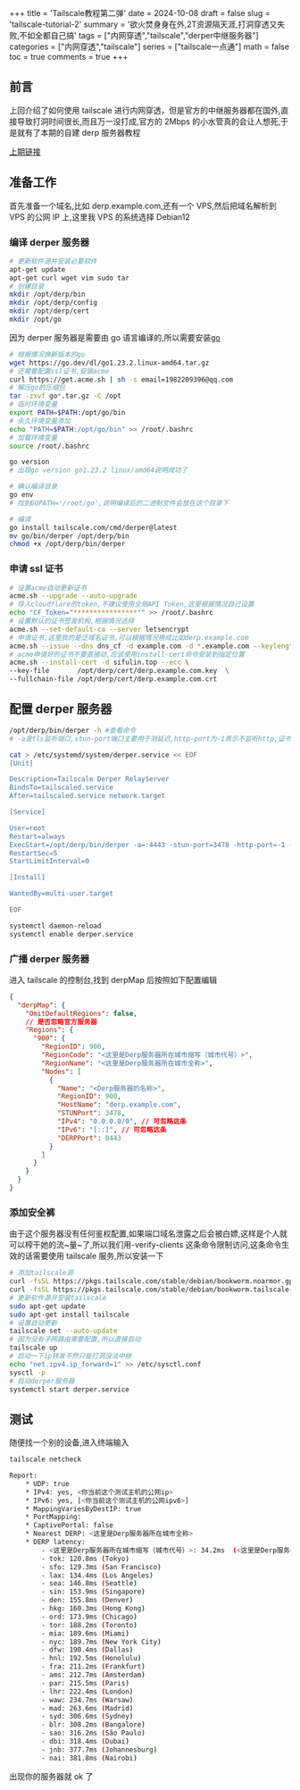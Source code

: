 +++
title = 'Tailscale教程第二弹'
date = 2024-10-08
draft = false
slug = 'tailscale-tutorial-2'
summary = '欲火焚身身在外,2T资源隔天涯,打洞穿透又失败,不如全都自己搞'
tags = ["内网穿透","tailscale","derper中继服务器"]
categories = ["内网穿透","tailscale"]
series = ["tailscale一点通"]
math = false
toc = true
comments = true
+++

## 前言

上回介绍了如何使用 tailscale 进行内网穿透，但是官方的中继服务器都在国外,直接导致打洞时间很长,而且万一没打成,官方的 2Mbps 的小水管真的会让人想死,于是就有了本期的自建 derp 服务器教程

[上期链接](https://vercel-blog.sifulin.top/zh-cn/2024/10/07/tailscale-tutorial-1/)

## 准备工作

首先准备一个域名,比如 derp.example.com,还有一个 VPS,然后把域名解析到 VPS 的公网 IP 上,这里我 VPS 的系统选择 Debian12

### 编译 derper 服务器

```bash
# 更新软件源并安装必要软件
apt-get update
apt-get curl wget vim sudo tar
# 创建目录
mkdir /opt/derp/bin
mkdir /opt/derp/config
mkdir /opt/derp/cert
mkdir /opt/go
```

因为 derper 服务器是需要由 go 语言编译的,所以需要安装[go](https://go.dev/dl/)

```bash
# 根据情况换新版本的go
wget https://go.dev/dl/go1.23.2.linux-amd64.tar.gz
# 还需要配置ssl证书,安装acme
curl https://get.acme.sh | sh -s email=1982209396@qq.com
# 解压go的压缩包
tar -zxvf go*.tar.gz -C /opt
# 临时环境变量
export PATH=$PATH:/opt/go/bin
# 永久环境变量添加
echo "PATH=$PATH:/opt/go/bin" >> /root/.bashrc
# 加载环境变量
source /root/.bashrc

go version
# 出现go version go1.23.2 linux/amd64说明成功了

# 确认编译目录
go env
# 找到GOPATH='/root/go',说明编译后的二进制文件会放在这个目录下

# 编译
go install tailscale.com/cmd/derper@latest
mv go/bin/derper /opt/derp/bin
chmod +x /opt/derp/bin/derper
```

### 申请 ssl 证书

```bash
# 设置acme自动更新证书
acme.sh --upgrade --auto-upgrade
# 导入cloudflare的token,不建议使用全局API Token,这里根据情况自己设置
echo "CF_Token="****************"" >> /root/.bashrc
# 设置默认的证书签发机构,根据情况选择
acme.sh --set-default-ca --server letsencrypt
# 申请证书,这里我的是泛域名证书,可以根据情况换成比如derp.example.com
acme.sh --issue --dns dns_cf -d example.com -d *.example.com --keylength ec-256
# acme申请好的证书不要直接动,应该使用install-cert命令安装到指定位置
acme.sh --install-cert -d sifulin.top --ecc \
--key-file       /opt/derp/cert/derp.example.com.key  \
--fullchain-file /opt/derp/cert/derp.example.com.crt
```

## 配置 derper 服务器

```bash
/opt/derp/bin/derper -h #查看命令
# -a是tls监听端口,stun-port端口主要用于测延迟,http-port为-1表示不监听http,证书存放在/opt/derp/cert目录下,且是手动更新证书,hostname则是准备好的域名

cat > /etc/systemd/system/derper.service << EOF
[Unit]

Description=Tailscale Derper RelayServer
BindsTo=tailscaled.service
After=tailscaled.service network.target

[Service]

User=root
Restart=always
ExecStart=/opt/derp/bin/derper -a=:4443 -stun-port=3478 -http-port=-1 -certmode=manual -hostname=derp.example.com -certdir=/opt/derp/cert -verify-clients
RestartSec=5
StartLimitInterval=0

[Install]

WantedBy=multi-user.target

EOF

systemctl daemon-reload
systemctl enable derper.service
```

### 广播 derper 服务器

进入 tailscale 的控制台,找到 derpMap 后按照如下配置编辑

```json
{
  "derpMap": {
    "OmitDefaultRegions": false,
    // 是否忽略官方服务器
    "Regions": {
      "900": {
        "RegionID": 900,
        "RegionCode": "<这里是Derp服务器所在城市缩写（城市代号）>",
        "RegionName": "<这里是Derp服务器所在城市全称>",
        "Nodes": [
          {
            "Name": "<Derp服务器的名称>",
            "RegionID": 900,
            "HostName": "derp.example.com",
            "STUNPort": 3478,
            "IPv4": "0.0.0.0/0", // 可忽略这条
            "IPv6": "[::]", // 可忽略这条
            "DERPPort": 8443
          }
        ]
      }
    }
  }
}
```

### 添加安全裤

由于这个服务器没有任何鉴权配置,如果端口域名泄露之后会被白嫖,这样是个人就可以榨干她的流~量~了,所以我们用-verify-clients 这条命令限制访问,这条命令生效的话需要使用 tailscale 服务,所以安装一下

```bash
# 添加tailscale源
curl -fsSL https://pkgs.tailscale.com/stable/debian/bookworm.noarmor.gpg | sudo tee /usr/share/keyrings/tailscale-archive-keyring.gpg >/dev/null
curl -fsSL https://pkgs.tailscale.com/stable/debian/bookworm.tailscale-keyring.list | sudo tee /etc/apt/sources.list.d/tailscale.list
# 更新软件源并安装tailscale
sudo apt-get update
sudo apt-get install tailscale
# 设置自动更新
tailscale set --auto-update
# 因为没有子网路由需要配置,所以直接启动
tailscale up
# 启动一下ip转发不然只能打洞没法中继
echo "net.ipv4.ip_forward=1" >> /etc/sysctl.conf
sysctl -p
# 启动derper服务器
systemctl start derper.service
```

## 测试

随便找一个别的设备,进入终端输入

```bash
tailscale netcheck

Report:
	* UDP: true
	* IPv4: yes, <你当前这个测试主机的公网ip>
	* IPv6: yes, [<你当前这个测试主机的公网ipv6>]
	* MappingVariesByDestIP: true
	* PortMapping:
	* CaptivePortal: false
	* Nearest DERP: <这里是Derp服务器所在城市全称>
	* DERP latency:
		- <这里是Derp服务器所在城市缩写（城市代号）>: 34.2ms  (<这里是Derp服务器所在城市全称>)
		- tok: 120.8ms (Tokyo)
		- sfo: 129.3ms (San Francisco)
		- lax: 134.4ms (Los Angeles)
		- sea: 146.8ms (Seattle)
		- sin: 153.9ms (Singapore)
		- den: 155.8ms (Denver)
		- hkg: 160.3ms (Hong Kong)
		- ord: 173.9ms (Chicago)
		- tor: 188.2ms (Toronto)
		- mia: 189.6ms (Miami)
		- nyc: 189.7ms (New York City)
		- dfw: 190.4ms (Dallas)
		- hnl: 192.5ms (Honolulu)
		- fra: 211.2ms (Frankfurt)
		- ams: 212.7ms (Amsterdam)
		- par: 215.5ms (Paris)
		- lhr: 222.4ms (London)
		- waw: 234.7ms (Warsaw)
		- mad: 263.6ms (Madrid)
		- syd: 306.6ms (Sydney)
		- blr: 308.2ms (Bangalore)
		- sao: 316.2ms (São Paulo)
		- dbi: 318.4ms (Dubai)
		- jnb: 377.7ms (Johannesburg)
		- nai: 381.8ms (Nairobi)
```

出现你的服务器就 ok 了
